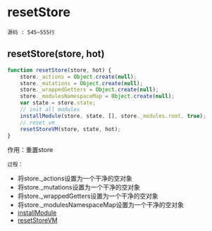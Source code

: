 # resetStore
`源码 : 545~555行`
## resetStore(store, hot)
```js
function resetStore(store, hot) {
    store._actions = Object.create(null);
    store._mutations = Object.create(null);
    store._wrappedGetters = Object.create(null);
    store._modulesNamespaceMap = Object.create(null);
    var state = store.state;
    // init all modules
    installModule(store, state, [], store._modules.root, true);
    // reset vm
    resetStoreVM(store, state, hot);
}
```

作用：重置store

`过程：`

* 将store._actions设置为一个干净的空对象
* 将store._mutations设置为一个干净的空对象
* 将store._wrappedGetters设置为一个干净的空对象
* 将store._modulesNamespaceMap设置为一个干净的空对象
* [installModule](./installModule.md)
* [resetStoreVM](./resetStoreVM.md)


